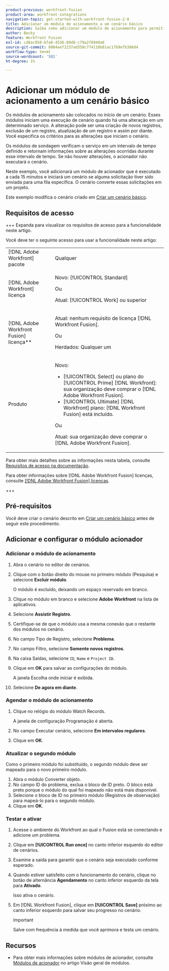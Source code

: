 ```yaml
---
product-previous: workfront-fusion
product-area: workfront-integrations
navigation-topic: get-started-with-workfront-fusion-2-0
title: Adicionar um módulo de acionamento a um cenário básico
description: Saiba como adicionar um módulo de acionamento para permitir que o cenário procure novas solicitações periodicamente e as converta em projetos.
author: Becky
feature: Workfront Fusion
exl-id: cd8ac958-b7a6-4536-89d8-c79a2f8940a6
source-git-commit: 8884aef2237ad358c774110b81ac17b9efb386d4
workflow-type: tm+mt
source-wordcount: '581'
ht-degree: 1%

---
```


# Adicionar um módulo de acionamento a um cenário básico

Os módulos de acionamento são colocados no início de um cenário. Esses módulos iniciam uma execução de cenário quando há uma alteração em um determinado serviço. A alteração pode ser uma criação de novos registros, exclusão de um registro, atualização de um registro e assim por diante. Você especifica os critérios para as alterações que iniciam o cenário.

Os módulos de sondagem verificam o serviço em um intervalo de tempo definido e retornam informações sobre as alterações ocorridas durante esse intervalo de tempo. Se não houver alterações, o acionador não executará o cenário.

Neste exemplo, você adicionará um módulo de acionador que é executado a cada 15 minutos e iniciará um cenário se alguma solicitação tiver sido enviada para uma fila específica. O cenário converte essas solicitações em um projeto.

Este exemplo modifica o cenário criado em [Criar um cenário básico](/help/workfront-fusion/build-practice-scenarios/create-basic-scenario.md).

## Requisitos de acesso

+++ Expanda para visualizar os requisitos de acesso para a funcionalidade neste artigo.

Você deve ter o seguinte acesso para usar a funcionalidade neste artigo:

<table style="table-layout:auto">
 <col> 
 <col> 
 <tbody> 
  <tr> 
   <td role="rowheader">[!DNL Adobe Workfront] pacote</td> 
   <td> <p>Qualquer</p> </td> 
  </tr> 
  <tr data-mc-conditions=""> 
   <td role="rowheader">[!DNL Adobe Workfront] licença</td> 
   <td> <p>Novo: [!UICONTROL Standard]</p><p>Ou</p><p>Atual: [!UICONTROL Work] ou superior</p> </td> 
  </tr> 
  <tr> 
   <td role="rowheader">[!DNL Adobe Workfront Fusion] licença**</td> 
   <td>
   <p>Atual: nenhum requisito de licença [!DNL Workfront Fusion].</p>
   <p>Ou</p>
   <p>Herdados: Qualquer um </p>
   </td> 
  </tr> 
  <tr> 
   <td role="rowheader">Produto</td> 
   <td>
   <p>Novo:</p> <ul><li>[!UICONTROL Select] ou plano do [!UICONTROL Prime] [!DNL Workfront]: sua organização deve comprar o [!DNL Adobe Workfront Fusion].</li><li>[!UICONTROL Ultimate] [!DNL Workfront] plano: [!DNL Workfront Fusion] está incluído.</li></ul>
   <p>Ou</p>
   <p>Atual: sua organização deve comprar o [!DNL Adobe Workfront Fusion].</p>
   </td> 
  </tr>
 </tbody> 
</table>

Para obter mais detalhes sobre as informações nesta tabela, consulte [Requisitos de acesso na documentação](/help/workfront-fusion/references/licenses-and-roles/access-level-requirements-in-documentation.md).

Para obter informações sobre [!DNL Adobe Workfront Fusion] licenças, consulte [[!DNL Adobe Workfront Fusion] licenças](/help/workfront-fusion/set-up-and-manage-workfront-fusion/licensing-operations-overview/license-automation-vs-integration.md).

+++

## Pré-requisitos

Você deve criar o cenário descrito em [Criar um cenário básico](/help/workfront-fusion/build-practice-scenarios/create-basic-scenario.md) antes de seguir este procedimento.

## Adicionar e configurar o módulo acionador

### Adicionar o módulo de acionamento

1. Abra o cenário no editor de cenários.
1. Clique com o botão direito do mouse no primeiro módulo (Pesquisa) e selecione **Excluir módulo**.

   O módulo é excluído, deixando um espaço reservado em branco.

1. Clique no módulo em branco e selecione **Adobe Workfront** na lista de aplicativos.
1. Selecione **Assistir Registro**.
1. Certifique-se de que o módulo usa a mesma conexão que o restante dos módulos no cenário.
1. No campo Tipo de Registro, selecione **Problema**.
1. No campo Filtro, selecione **Somente novos registros**.
1. Na caixa Saídas, selecione `ID`, `Name` e `Project ID`.
1. Clique em **OK** para salvar as configurações do módulo.

   A janela Escolha onde iniciar é exibida.

1. Selecione **De agora em diante**.

### Agendar o módulo de acionamento

1. Clique no relógio do módulo Watch Records.

   A janela de configuração Programação é aberta.

1. No campo Executar cenário, selecione **Em intervalos regulares**.

1. Clique em **OK**.

### Atualizar o segundo módulo

Como o primeiro módulo foi substituído, o segundo módulo deve ser mapeado para o novo primeiro módulo.

1. Abra o módulo Converter objeto.
1. No campo ID do problema, exclua o bloco de ID preto. O bloco está preto porque o módulo do qual foi mapeado não está mais disponível.
1. Selecione o bloco de ID no primeiro módulo (Registros de observação) para mapeá-lo para o segundo módulo.
1. Clique em **OK**.

### Testar e ativar

1. Acesse o ambiente do Workfront ao qual o Fusion está se conectando e adicione um problema.
1. Clique em **[!UICONTROL Run once]** no canto inferior esquerdo do editor de cenários.
1. Examine a saída para garantir que o cenário seja executado conforme esperado.
1. Quando estiver satisfeito com o funcionamento do cenário, clique no botão de alternância **Agendamento** no canto inferior esquerdo da tela para **Ativado**.

   Isso ativa o cenário.
1. Em [!DNL Workfront Fusion], clique em **[!UICONTROL Save]** próximo ao canto inferior esquerdo para salvar seu progresso no cenário.

   >[!IMPORTANT]
   >
   >Salve com frequência à medida que você aprimora e testa um cenário.

## Recursos

* Para obter mais informações sobre módulos de acionador, consulte [Módulos de acionador](/help/workfront-fusion/get-started-with-fusion/understand-fusion/module-overview.md#trigger-modules) no artigo Visão geral de módulos.

